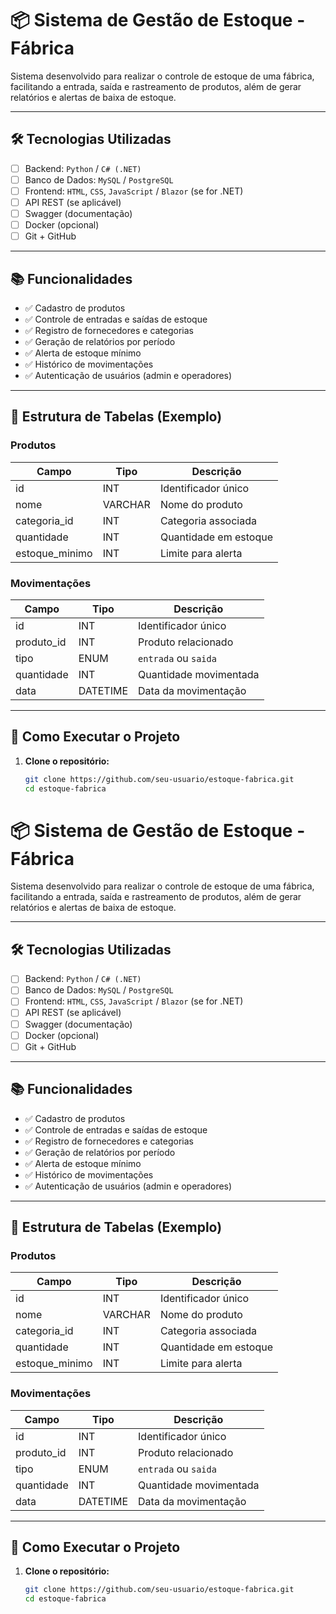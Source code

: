 # 📦 Sistema de Gestão de Estoque - Fábrica

Sistema desenvolvido para realizar o controle de estoque de uma fábrica, facilitando a entrada, saída e rastreamento de produtos, além de gerar relatórios e alertas de baixa de estoque.

---

## 🛠 Tecnologias Utilizadas

- [ ] Backend: `Python` / `C# (.NET)`
- [ ] Banco de Dados: `MySQL` / `PostgreSQL`
- [ ] Frontend: `HTML`, `CSS`, `JavaScript` / `Blazor` (se for .NET)
- [ ] API REST (se aplicável)
- [ ] Swagger (documentação)
- [ ] Docker (opcional)
- [ ] Git + GitHub

---

## 📚 Funcionalidades

- ✅ Cadastro de produtos
- ✅ Controle de entradas e saídas de estoque
- ✅ Registro de fornecedores e categorias
- ✅ Geração de relatórios por período
- ✅ Alerta de estoque mínimo
- ✅ Histórico de movimentações
- ✅ Autenticação de usuários (admin e operadores)

---

## 🧱 Estrutura de Tabelas (Exemplo)

### Produtos
| Campo           | Tipo        | Descrição                    |
|----------------|-------------|------------------------------|
| id              | INT         | Identificador único          |
| nome            | VARCHAR     | Nome do produto              |
| categoria_id    | INT         | Categoria associada          |
| quantidade      | INT         | Quantidade em estoque        |
| estoque_minimo  | INT         | Limite para alerta           |

### Movimentações
| Campo         | Tipo    | Descrição                    |
|---------------|---------|------------------------------|
| id            | INT     | Identificador único          |
| produto_id    | INT     | Produto relacionado          |
| tipo          | ENUM    | `entrada` ou `saida`         |
| quantidade    | INT     | Quantidade movimentada       |
| data          | DATETIME| Data da movimentação         |

---

## 🚀 Como Executar o Projeto

1. **Clone o repositório:**
   ```bash
   git clone https://github.com/seu-usuario/estoque-fabrica.git
   cd estoque-fabrica
# 📦 Sistema de Gestão de Estoque - Fábrica

Sistema desenvolvido para realizar o controle de estoque de uma fábrica, facilitando a entrada, saída e rastreamento de produtos, além de gerar relatórios e alertas de baixa de estoque.

---

## 🛠 Tecnologias Utilizadas

- [ ] Backend: `Python` / `C# (.NET)`
- [ ] Banco de Dados: `MySQL` / `PostgreSQL`
- [ ] Frontend: `HTML`, `CSS`, `JavaScript` / `Blazor` (se for .NET)
- [ ] API REST (se aplicável)
- [ ] Swagger (documentação)
- [ ] Docker (opcional)
- [ ] Git + GitHub

---

## 📚 Funcionalidades

- ✅ Cadastro de produtos
- ✅ Controle de entradas e saídas de estoque
- ✅ Registro de fornecedores e categorias
- ✅ Geração de relatórios por período
- ✅ Alerta de estoque mínimo
- ✅ Histórico de movimentações
- ✅ Autenticação de usuários (admin e operadores)

---

## 🧱 Estrutura de Tabelas (Exemplo)

### Produtos
| Campo           | Tipo        | Descrição                    |
|----------------|-------------|------------------------------|
| id              | INT         | Identificador único          |
| nome            | VARCHAR     | Nome do produto              |
| categoria_id    | INT         | Categoria associada          |
| quantidade      | INT         | Quantidade em estoque        |
| estoque_minimo  | INT         | Limite para alerta           |

### Movimentações
| Campo         | Tipo    | Descrição                    |
|---------------|---------|------------------------------|
| id            | INT     | Identificador único          |
| produto_id    | INT     | Produto relacionado          |
| tipo          | ENUM    | `entrada` ou `saida`         |
| quantidade    | INT     | Quantidade movimentada       |
| data          | DATETIME| Data da movimentação         |

---

## 🚀 Como Executar o Projeto

1. **Clone o repositório:**
   ```bash
   git clone https://github.com/seu-usuario/estoque-fabrica.git
   cd estoque-fabrica
